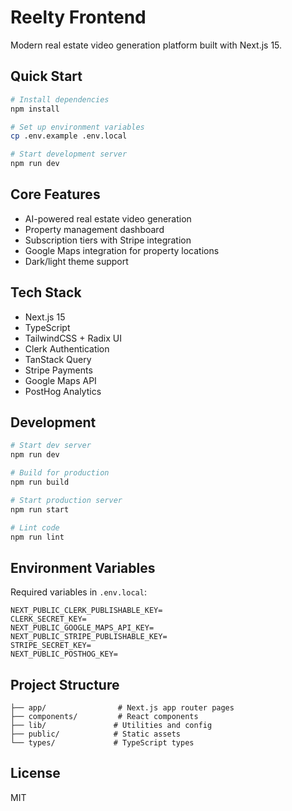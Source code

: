 # Reelty Frontend

Modern real estate video generation platform built with Next.js 15.

## Quick Start

```bash
# Install dependencies
npm install

# Set up environment variables
cp .env.example .env.local

# Start development server
npm run dev
```

## Core Features

- AI-powered real estate video generation
- Property management dashboard
- Subscription tiers with Stripe integration
- Google Maps integration for property locations
- Dark/light theme support

## Tech Stack

- Next.js 15
- TypeScript
- TailwindCSS + Radix UI
- Clerk Authentication
- TanStack Query
- Stripe Payments
- Google Maps API
- PostHog Analytics

## Development

```bash
# Start dev server
npm run dev

# Build for production
npm run build

# Start production server
npm run start

# Lint code
npm run lint
```

## Environment Variables

Required variables in `.env.local`:

```
NEXT_PUBLIC_CLERK_PUBLISHABLE_KEY=
CLERK_SECRET_KEY=
NEXT_PUBLIC_GOOGLE_MAPS_API_KEY=
NEXT_PUBLIC_STRIPE_PUBLISHABLE_KEY=
STRIPE_SECRET_KEY=
NEXT_PUBLIC_POSTHOG_KEY=
```

## Project Structure

```
├── app/                # Next.js app router pages
├── components/         # React components
├── lib/               # Utilities and config
├── public/            # Static assets
└── types/             # TypeScript types
```

## License

MIT
